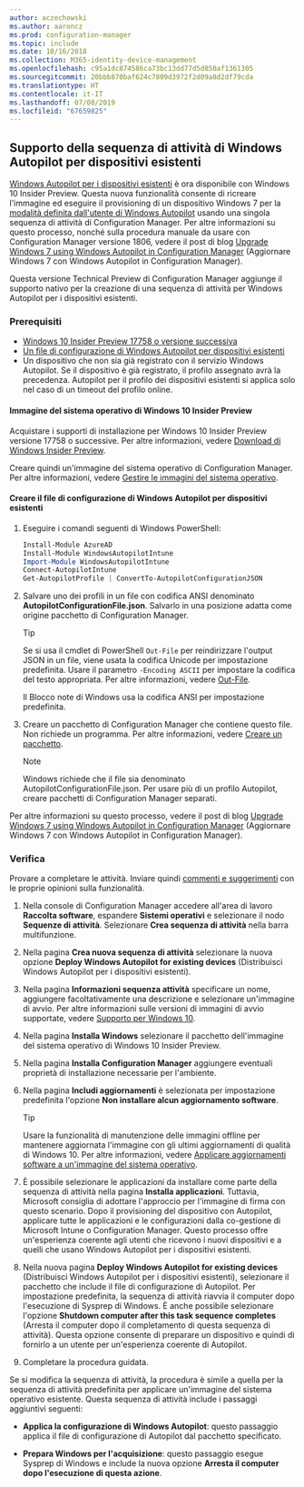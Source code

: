 ```yaml
---
author: aczechowski
ms.author: aaroncz
ms.prod: configuration-manager
ms.topic: include
ms.date: 10/16/2018
ms.collection: M365-identity-device-management
ms.openlocfilehash: c95a1dc874586ca73bc13dd77d5d850af1361305
ms.sourcegitcommit: 20bbb870baf624c7809d3972f2d09a8d2df79cda
ms.translationtype: HT
ms.contentlocale: it-IT
ms.lasthandoff: 07/08/2019
ms.locfileid: "67659825"
---
```

## <a name="bkmk_autopilot"></a> Supporto della sequenza di attività di Windows Autopilot per dispositivi esistenti
<!--1358333-->

[Windows Autopilot per i dispositivi esistenti](https://techcommunity.microsoft.com/t5/Windows-IT-Pro-Blog/New-Windows-Autopilot-capabilities-and-expanded-partner-support/ba-p/260430) è ora disponibile con Windows 10 Insider Preview. Questa nuova funzionalità consente di ricreare l'immagine ed eseguire il provisioning di un dispositivo Windows 7 per la [modalità definita dall'utente di Windows Autopilot](https://docs.microsoft.com/windows/deployment/windows-autopilot/user-driven) usando una singola sequenza di attività di Configuration Manager. Per altre informazioni su questo processo, nonché sulla procedura manuale da usare con Configuration Manager versione 1806, vedere il post di blog [Upgrade Windows 7 using Windows Autopilot in Configuration Manager](https://techcommunity.microsoft.com/t5/Windows-IT-Pro-Blog/Upgrade-Windows-7-using-Windows-Autopilot-in-Configuration/ba-p/267747) (Aggiornare Windows 7 con Windows Autopilot in Configuration Manager). 

Questa versione Technical Preview di Configuration Manager aggiunge il supporto nativo per la creazione di una sequenza di attività per Windows Autopilot per i dispositivi esistenti. 


### <a name="prerequisites"></a>Prerequisiti

- [Windows 10 Insider Preview 17758 o versione successiva](#bkmk_autopilot-image)  
- [Un file di configurazione di Windows Autopilot per dispositivi esistenti](#bkmk_autopilot-json)  
- Un dispositivo che non sia già registrato con il servizio Windows Autopilot. Se il dispositivo è già registrato, il profilo assegnato avrà la precedenza. Autopilot per il profilo dei dispositivi esistenti si applica solo nel caso di un timeout del profilo online.


#### <a name="bkmk_autopilot-image"></a> Immagine del sistema operativo di Windows 10 Insider Preview
Acquistare i supporti di installazione per Windows 10 Insider Preview versione 17758 o successive. Per altre informazioni, vedere [Download di Windows Insider Preview](https://www.microsoft.com/software-download/windowsinsiderpreviewadvanced).  

Creare quindi un'immagine del sistema operativo di Configuration Manager. Per altre informazioni, vedere [Gestire le immagini del sistema operativo](/sccm/osd/get-started/manage-operating-system-images).

#### <a name="bkmk_autopilot-json"></a> Creare il file di configurazione di Windows Autopilot per dispositivi esistenti
1. Eseguire i comandi seguenti di Windows PowerShell:  

    ``` PowerShell  
    Install-Module AzureAD
    Install-Module WindowsAutopilotIntune 
    Import-Module WindowsAutopilotIntune 
    Connect-AutopilotIntune 
    Get-AutopilotProfile | ConvertTo-AutopilotConfigurationJSON 
    ```  

2. Salvare uno dei profili in un file con codifica ANSI denominato **AutopilotConfigurationFile.json**. Salvarlo in una posizione adatta come origine pacchetto di Configuration Manager.  

    > [!Tip]  
    > Se si usa il cmdlet di PowerShell `Out-File` per reindirizzare l'output JSON in un file, viene usata la codifica Unicode per impostazione predefinita. Usare il parametro `-Encoding ASCII` per impostare la codifica del testo appropriata. Per altre informazioni, vedere [Out-File](/powershell/module/microsoft.powershell.utility/out-file#parameters).  
    > 
    > Il Blocco note di Windows usa la codifica ANSI per impostazione predefinita.  

3. Creare un pacchetto di Configuration Manager che contiene questo file. Non richiede un programma. Per altre informazioni, vedere [Creare un pacchetto](/sccm/apps/deploy-use/packages-and-programs#create-a-package-and-program).  

    > [!NOTE]  
    > Windows richiede che il file sia denominato AutopilotConfigurationFile.json. Per usare più di un profilo Autopilot, creare pacchetti di Configuration Manager separati.  

Per altre informazioni su questo processo, vedere il post di blog [Upgrade Windows 7 using Windows Autopilot in Configuration Manager](https://techcommunity.microsoft.com/t5/Windows-IT-Pro-Blog/Upgrade-Windows-7-using-Windows-Autopilot-in-Configuration/ba-p/267747) (Aggiornare Windows 7 con Windows Autopilot in Configuration Manager).


### <a name="try-it-out"></a>Verifica

Provare a completare le attività. Inviare quindi [commenti e suggerimenti](/sccm/core/understand/find-help#product-feedback) con le proprie opinioni sulla funzionalità.

1. Nella console di Configuration Manager accedere all'area di lavoro **Raccolta software**, espandere **Sistemi operativi** e selezionare il nodo **Sequenze di attività**. Selezionare **Crea sequenza di attività** nella barra multifunzione.  

2. Nella pagina **Crea nuova sequenza di attività** selezionare la nuova opzione **Deploy Windows Autopilot for existing devices** (Distribuisci Windows Autopilot per i dispositivi esistenti).  

3. Nella pagina **Informazioni sequenza attività** specificare un nome, aggiungere facoltativamente una descrizione e selezionare un'immagine di avvio. Per altre informazioni sulle versioni di immagini di avvio supportate, vedere [Supporto per Windows 10](/sccm/core/plan-design/configs/support-for-windows-10#windows-10-adk).  

4. Nella pagina **Installa Windows** selezionare il pacchetto dell'immagine del sistema operativo di Windows 10 Insider Preview.  

5. Nella pagina **Installa Configuration Manager** aggiungere eventuali proprietà di installazione necessarie per l'ambiente.  

6. Nella pagina **Includi aggiornamenti** è selezionata per impostazione predefinita l'opzione **Non installare alcun aggiornamento software**.  

    > [!Tip]  
    > Usare la funzionalità di manutenzione delle immagini offline per mantenere aggiornata l'immagine con gli ultimi aggiornamenti di qualità di Windows 10. Per altre informazioni, vedere [Applicare aggiornamenti software a un'immagine del sistema operativo](/sccm/osd/get-started/manage-operating-system-images#BKMK_OSImagesApplyUpdates).  

7. È possibile selezionare le applicazioni da installare come parte della sequenza di attività nella pagina **Installa applicazioni**. Tuttavia, Microsoft consiglia di adottare l'approccio per l'immagine di firma con questo scenario. Dopo il provisioning del dispositivo con Autopilot, applicare tutte le applicazioni e le configurazioni dalla co-gestione di Microsoft Intune o Configuration Manager. Questo processo offre un'esperienza coerente agli utenti che ricevono i nuovi dispositivi e a quelli che usano Windows Autopilot per i dispositivi esistenti.  

8. Nella nuova pagina **Deploy Windows Autopilot for existing devices** (Distribuisci Windows Autopilot per i dispositivi esistenti), selezionare il pacchetto che include il file di configurazione di Autopilot. Per impostazione predefinita, la sequenza di attività riavvia il computer dopo l'esecuzione di Sysprep di Windows. È anche possibile selezionare l'opzione **Shutdown computer after this task sequence completes** (Arresta il computer dopo il completamento di questa sequenza di attività). Questa opzione consente di preparare un dispositivo e quindi di fornirlo a un utente per un'esperienza coerente di Autopilot.  

9. Completare la procedura guidata.  

Se si modifica la sequenza di attività, la procedura è simile a quella per la sequenza di attività predefinita per applicare un'immagine del sistema operativo esistente. Questa sequenza di attività include i passaggi aggiuntivi seguenti:  

- **Applica la configurazione di Windows Autopilot**: questo passaggio applica il file di configurazione di Autopilot dal pacchetto specificato.  

- **Prepara Windows per l'acquisizione**: questo passaggio esegue Sysprep di Windows e include la nuova opzione **Arresta il computer dopo l'esecuzione di questa azione**.  


